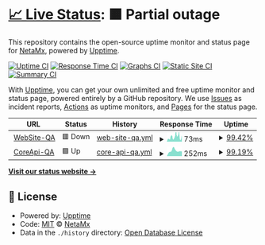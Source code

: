 # [📈 Live Status](https://NetaMx.github.io/upptime-qa): <!--live status--> **🟧 Partial outage**

This repository contains the open-source uptime monitor and status page for [NetaMx](https://neta.mx/), powered by [Upptime](https://github.com/upptime/upptime).

[![Uptime CI](https://github.com/NetaMx/upptime-qa/workflows/Uptime%20CI/badge.svg)](https://github.com/NetaMx/upptime-qa/actions?query=workflow%3A%22Uptime+CI%22)
[![Response Time CI](https://github.com/NetaMx/upptime-qa/workflows/Response%20Time%20CI/badge.svg)](https://github.com/NetaMx/upptime-qa/actions?query=workflow%3A%22Response+Time+CI%22)
[![Graphs CI](https://github.com/NetaMx/upptime-qa/workflows/Graphs%20CI/badge.svg)](https://github.com/NetaMx/upptime-qa/actions?query=workflow%3A%22Graphs+CI%22)
[![Static Site CI](https://github.com/NetaMx/upptime-qa/workflows/Static%20Site%20CI/badge.svg)](https://github.com/NetaMx/upptime-qa/actions?query=workflow%3A%22Static+Site+CI%22)
[![Summary CI](https://github.com/NetaMx/upptime-qa/workflows/Summary%20CI/badge.svg)](https://github.com/NetaMx/upptime-qa/actions?query=workflow%3A%22Summary+CI%22)

With [Upptime](https://upptime.js.org), you can get your own unlimited and free uptime monitor and status page, powered entirely by a GitHub repository. We use [Issues](https://github.com/NetaMx/upptime-qa/issues) as incident reports, [Actions](https://github.com/NetaMx/upptime-qa/actions) as uptime monitors, and [Pages](https://NetaMx.github.io/upptime-qa) for the status page.

<!--start: status pages-->
<!-- This summary is generated by Upptime (https://github.com/upptime/upptime) -->
<!-- Do not edit this manually, your changes will be overwritten -->
<!-- prettier-ignore -->
| URL | Status | History | Response Time | Uptime |
| --- | ------ | ------- | ------------- | ------ |
| <img alt="" src="https://favicons.githubusercontent.com/18.116.153.81" height="13"> [WebSite-QA](http://18.116.153.81:5000/) | 🟥 Down | [web-site-qa.yml](https://github.com/NetaMx/upptime-qa/commits/HEAD/history/web-site-qa.yml) | <details><summary><img alt="Response time graph" src="./graphs/web-site-qa/response-time-week.png" height="20"> 73ms</summary><br><a href="https://qa.status.ops.neta.mx/history/web-site-qa"><img alt="Response time 69" src="https://img.shields.io/endpoint?url=https%3A%2F%2Fraw.githubusercontent.com%2FNetaMx%2Fupptime-qa%2FHEAD%2Fapi%2Fweb-site-qa%2Fresponse-time.json"></a><br><a href="https://qa.status.ops.neta.mx/history/web-site-qa"><img alt="24-hour response time 102" src="https://img.shields.io/endpoint?url=https%3A%2F%2Fraw.githubusercontent.com%2FNetaMx%2Fupptime-qa%2FHEAD%2Fapi%2Fweb-site-qa%2Fresponse-time-day.json"></a><br><a href="https://qa.status.ops.neta.mx/history/web-site-qa"><img alt="7-day response time 73" src="https://img.shields.io/endpoint?url=https%3A%2F%2Fraw.githubusercontent.com%2FNetaMx%2Fupptime-qa%2FHEAD%2Fapi%2Fweb-site-qa%2Fresponse-time-week.json"></a><br><a href="https://qa.status.ops.neta.mx/history/web-site-qa"><img alt="30-day response time 69" src="https://img.shields.io/endpoint?url=https%3A%2F%2Fraw.githubusercontent.com%2FNetaMx%2Fupptime-qa%2FHEAD%2Fapi%2Fweb-site-qa%2Fresponse-time-month.json"></a><br><a href="https://qa.status.ops.neta.mx/history/web-site-qa"><img alt="1-year response time 69" src="https://img.shields.io/endpoint?url=https%3A%2F%2Fraw.githubusercontent.com%2FNetaMx%2Fupptime-qa%2FHEAD%2Fapi%2Fweb-site-qa%2Fresponse-time-year.json"></a></details> | <details><summary><a href="https://qa.status.ops.neta.mx/history/web-site-qa">99.42%</a></summary><a href="https://qa.status.ops.neta.mx/history/web-site-qa"><img alt="All-time uptime 98.83%" src="https://img.shields.io/endpoint?url=https%3A%2F%2Fraw.githubusercontent.com%2FNetaMx%2Fupptime-qa%2FHEAD%2Fapi%2Fweb-site-qa%2Fuptime.json"></a><br><a href="https://qa.status.ops.neta.mx/history/web-site-qa"><img alt="24-hour uptime 100.00%" src="https://img.shields.io/endpoint?url=https%3A%2F%2Fraw.githubusercontent.com%2FNetaMx%2Fupptime-qa%2FHEAD%2Fapi%2Fweb-site-qa%2Fuptime-day.json"></a><br><a href="https://qa.status.ops.neta.mx/history/web-site-qa"><img alt="7-day uptime 99.42%" src="https://img.shields.io/endpoint?url=https%3A%2F%2Fraw.githubusercontent.com%2FNetaMx%2Fupptime-qa%2FHEAD%2Fapi%2Fweb-site-qa%2Fuptime-week.json"></a><br><a href="https://qa.status.ops.neta.mx/history/web-site-qa"><img alt="30-day uptime 98.83%" src="https://img.shields.io/endpoint?url=https%3A%2F%2Fraw.githubusercontent.com%2FNetaMx%2Fupptime-qa%2FHEAD%2Fapi%2Fweb-site-qa%2Fuptime-month.json"></a><br><a href="https://qa.status.ops.neta.mx/history/web-site-qa"><img alt="1-year uptime 98.83%" src="https://img.shields.io/endpoint?url=https%3A%2F%2Fraw.githubusercontent.com%2FNetaMx%2Fupptime-qa%2FHEAD%2Fapi%2Fweb-site-qa%2Fuptime-year.json"></a></details>
| <img alt="" src="https://favicons.githubusercontent.com/coreapi-qa.netamx.app" height="13"> [CoreApi-QA](https://coreapi-qa.netamx.app:3000/api-docs/#) | 🟩 Up | [core-api-qa.yml](https://github.com/NetaMx/upptime-qa/commits/HEAD/history/core-api-qa.yml) | <details><summary><img alt="Response time graph" src="./graphs/core-api-qa/response-time-week.png" height="20"> 252ms</summary><br><a href="https://qa.status.ops.neta.mx/history/core-api-qa"><img alt="Response time 247" src="https://img.shields.io/endpoint?url=https%3A%2F%2Fraw.githubusercontent.com%2FNetaMx%2Fupptime-qa%2FHEAD%2Fapi%2Fcore-api-qa%2Fresponse-time.json"></a><br><a href="https://qa.status.ops.neta.mx/history/core-api-qa"><img alt="24-hour response time 271" src="https://img.shields.io/endpoint?url=https%3A%2F%2Fraw.githubusercontent.com%2FNetaMx%2Fupptime-qa%2FHEAD%2Fapi%2Fcore-api-qa%2Fresponse-time-day.json"></a><br><a href="https://qa.status.ops.neta.mx/history/core-api-qa"><img alt="7-day response time 252" src="https://img.shields.io/endpoint?url=https%3A%2F%2Fraw.githubusercontent.com%2FNetaMx%2Fupptime-qa%2FHEAD%2Fapi%2Fcore-api-qa%2Fresponse-time-week.json"></a><br><a href="https://qa.status.ops.neta.mx/history/core-api-qa"><img alt="30-day response time 247" src="https://img.shields.io/endpoint?url=https%3A%2F%2Fraw.githubusercontent.com%2FNetaMx%2Fupptime-qa%2FHEAD%2Fapi%2Fcore-api-qa%2Fresponse-time-month.json"></a><br><a href="https://qa.status.ops.neta.mx/history/core-api-qa"><img alt="1-year response time 247" src="https://img.shields.io/endpoint?url=https%3A%2F%2Fraw.githubusercontent.com%2FNetaMx%2Fupptime-qa%2FHEAD%2Fapi%2Fcore-api-qa%2Fresponse-time-year.json"></a></details> | <details><summary><a href="https://qa.status.ops.neta.mx/history/core-api-qa">99.19%</a></summary><a href="https://qa.status.ops.neta.mx/history/core-api-qa"><img alt="All-time uptime 99.77%" src="https://img.shields.io/endpoint?url=https%3A%2F%2Fraw.githubusercontent.com%2FNetaMx%2Fupptime-qa%2FHEAD%2Fapi%2Fcore-api-qa%2Fuptime.json"></a><br><a href="https://qa.status.ops.neta.mx/history/core-api-qa"><img alt="24-hour uptime 94.35%" src="https://img.shields.io/endpoint?url=https%3A%2F%2Fraw.githubusercontent.com%2FNetaMx%2Fupptime-qa%2FHEAD%2Fapi%2Fcore-api-qa%2Fuptime-day.json"></a><br><a href="https://qa.status.ops.neta.mx/history/core-api-qa"><img alt="7-day uptime 99.19%" src="https://img.shields.io/endpoint?url=https%3A%2F%2Fraw.githubusercontent.com%2FNetaMx%2Fupptime-qa%2FHEAD%2Fapi%2Fcore-api-qa%2Fuptime-week.json"></a><br><a href="https://qa.status.ops.neta.mx/history/core-api-qa"><img alt="30-day uptime 99.77%" src="https://img.shields.io/endpoint?url=https%3A%2F%2Fraw.githubusercontent.com%2FNetaMx%2Fupptime-qa%2FHEAD%2Fapi%2Fcore-api-qa%2Fuptime-month.json"></a><br><a href="https://qa.status.ops.neta.mx/history/core-api-qa"><img alt="1-year uptime 99.77%" src="https://img.shields.io/endpoint?url=https%3A%2F%2Fraw.githubusercontent.com%2FNetaMx%2Fupptime-qa%2FHEAD%2Fapi%2Fcore-api-qa%2Fuptime-year.json"></a></details>

<!--end: status pages-->

[**Visit our status website →**](https://NetaMx.github.io/upptime-qa)

## 📄 License

- Powered by: [Upptime](https://github.com/upptime/upptime)
- Code: [MIT](./LICENSE) © [NetaMx](https://neta.mx/)
- Data in the `./history` directory: [Open Database License](https://opendatacommons.org/licenses/odbl/1-0/)
